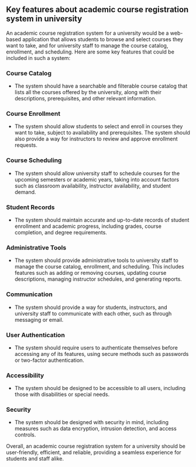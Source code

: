 ## Key features about academic course registration system in university

An academic course registration system for a university would be a web-based application that allows students to browse and select courses they want to take, and for university staff to manage the course catalog, enrollment, and scheduling. Here are some key features that could be included in such a system:

### Course Catalog
- The system should have a searchable and filterable course catalog that lists all the courses offered by the university, along with their descriptions, prerequisites, and other relevant information.

### Course Enrollment
- The system should allow students to select and enroll in courses they want to take, subject to availability and prerequisites. The system should also provide a way for instructors to review and approve enrollment requests.

### Course Scheduling
- The system should allow university staff to schedule courses for the upcoming semesters or academic years, taking into account factors such as classroom availability, instructor availability, and student demand.

### Student Records
- The system should maintain accurate and up-to-date records of student enrollment and academic progress, including grades, course completion, and degree requirements.

### Administrative Tools
- The system should provide administrative tools to university staff to manage the course catalog, enrollment, and scheduling. This includes features such as adding or removing courses, updating course descriptions, managing instructor schedules, and generating reports.

### Communication
- The system should provide a way for students, instructors, and university staff to communicate with each other, such as through messaging or email.

### User Authentication
- The system should require users to authenticate themselves before accessing any of its features, using secure methods such as passwords or two-factor authentication.

### Accessibility
- The system should be designed to be accessible to all users, including those with disabilities or special needs.

### Security
- The system should be designed with security in mind, including measures such as data encryption, intrusion detection, and access controls.

Overall, an academic course registration system for a university should be user-friendly, efficient, and reliable, providing a seamless experience for students and staff alike.
